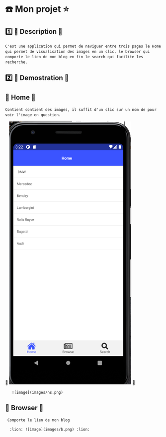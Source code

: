 # :phone: Mon projet :star:


## :one: :orange: Description :orange:

``C'est une application qui permet de naviguer entre trois pages le Home qui permet de visualisation des images en un clic, le browser qui comporte le lien de mon blog en fin le search qui facilite les recherche.``

## :two: :lion: Demostration :lion:
## :apple: Home :orange:

``Contient contient des images, il suffit d'un clic sur un nom de pour voir l'image en question.``


  :lion: ![image](images/bi.png)  :lion:

       ![image](images/ns.png) 


## :snake: Browser :snake:

`` Comporte le lien de mon blog``

      :lion: ![image](images/b.png) :lion:




